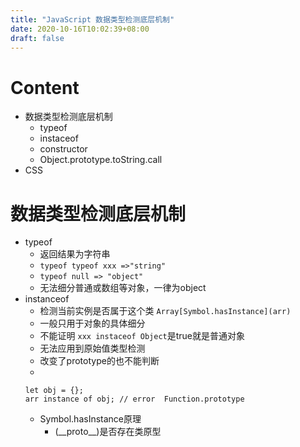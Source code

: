 ```yaml
---
title: "JavaScript 数据类型检测底层机制"
date: 2020-10-16T10:02:39+08:00
draft: false
---
```

# Content
- 数据类型检测底层机制
	+ typeof
	+ instaceof
	+ constructor
	+ Object.prototype.toString.call
- CSS
# 数据类型检测底层机制
+ typeof 
	+ 返回结果为字符串
	+ ```typeof typeof xxx =>"string"```
	+ ```typeof null => "object"```
	+ 无法细分普通或数组等对象，一律为object
+ instanceof
	+ 检测当前实例是否属于这个类 ```Array[Symbol.hasInstance](arr)```
	+ 一般只用于对象的具体细分
	+ 不能证明 ```xxx instaceof Object```是true就是普通对象
	+ 无法应用到原始值类型检测
	+ 改变了prototype的也不能判断
	+ 
	```
	let obj = {};
	arr instance of obj; // error  Function.prototype
	```
	+ Symbol.hasInstance原理
		+ (\_\_proto\_\_)是否存在类原型

